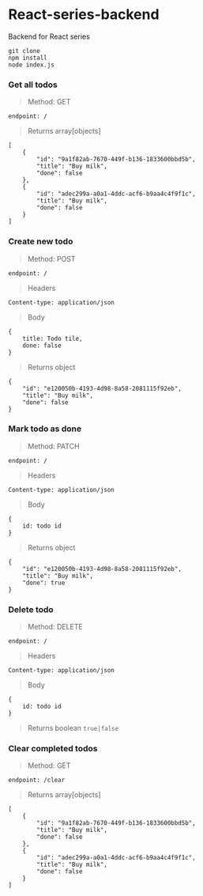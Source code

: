 # React-series-backend
Backend for React series


```
git clone
npm install
node index.js
```

### Get all todos

> Method: GET

`endpoint: /`

> Returns array[objects]
```
[
    {
        "id": "9a1f82ab-7670-449f-b136-1833600bbd5b",
        "title": "Buy milk",
        "done": false
    },
    {
        "id": "adec299a-a0a1-4ddc-acf6-b9aa4c4f9f1c",
        "title": "Buy milk",
        "done": false
    }
]
```

### Create new todo

> Method: POST

`endpoint: /`

> Headers

`Content-type: application/json`

> Body 

```
{
    title: Todo tile,
    done: false
}
```

> Returns object

```
{
    "id": "e120050b-4193-4d98-8a58-2081115f92eb",
    "title": "Buy milk",
    "done": false
}
```
   

### Mark todo as done

> Method: PATCH

`endpoint: /`

> Headers

`Content-type: application/json`

> Body
```
{
    id: todo id
}
```

> Returns object
```
{
    "id": "e120050b-4193-4d98-8a58-2081115f92eb",
    "title": "Buy milk",
    "done": true
}
```
    
### Delete todo

> Method: DELETE

`endpoint: /`

> Headers

`Content-type: application/json`

> Body
```
{
    id: todo id
}
```
> Returns boolean
`true|false`


### Clear completed todos

> Method: GET

`endpoint: /clear`

> Returns array[objects]

```
[
    {
        "id": "9a1f82ab-7670-449f-b136-1833600bbd5b",
        "title": "Buy milk",
        "done": false
    },
    {
        "id": "adec299a-a0a1-4ddc-acf6-b9aa4c4f9f1c",
        "title": "Buy milk",
        "done": false
    }
]
```
